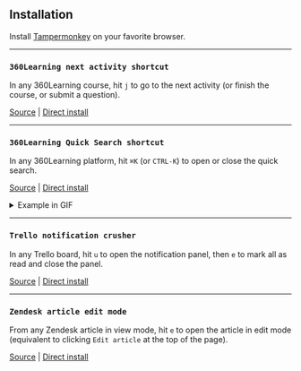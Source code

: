 ## Installation

Install [Tampermonkey](https://www.tampermonkey.net/) on your favorite browser.

---

### `360Learning next activity shortcut`

In any 360Learning course, hit `j` to go to the next activity (or finish the course, or submit a question).

[Source](https://github.com/saintsaens/userscripts/blob/main/360-next-shortcut.user.js) | [Direct install](https://raw.githubusercontent.com/saintsaens/userscripts/main/360-next-shortcut.user.js)

---


### `360Learning Quick Search shortcut`

In any 360Learning platform, hit `⌘K` (or `CTRL-K`) to open or close the quick search.

[Source](https://github.com/saintsaens/360-search-shortcut/blob/main/360-search-shortcut.user.js) | [Direct install](https://raw.githubusercontent.com/saintsaens/360-search-shortcut/main/360-search-shortcut.user.js)

<details>
<summary>Example in GIF</summary>
  
![CleanShot 2022-02-02 at 19 30 03](https://user-images.githubusercontent.com/7119880/152215694-3654807a-b38e-4b14-876e-82d39444191c.gif)

</details>

---

### `Trello notification crusher`

In any Trello board, hit `u` to open the notification panel, then `e` to mark all as read and close the panel.

[Source](https://github.com/saintsaens/userscripts/blob/main/trello-notif-crusher.user.js) | [Direct install](https://raw.githubusercontent.com/saintsaens/userscripts/main/trello-notif-crusher.user.js)

---

### `Zendesk article edit mode`

From any Zendesk article in view mode, hit `e` to open the article in edit mode (equivalent to clicking `Edit article` at the top of the page).

[Source](https://github.com/saintsaens/userscripts/blob/main/zdesk-article-edit-mode.js) | [Direct install](https://raw.githubusercontent.com/saintsaens/userscripts/main/zdesk-article-edit-mode.user.js)
